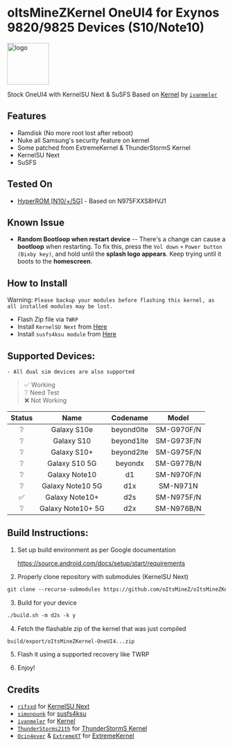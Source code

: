 # oItsMineZKernel OneUI4 for Exynos 9820/9825 Devices (S10/Note10)

<img src="https://github.com/rifsxd/KernelSU-Next/blob/next/assets/kernelsu_next.png" style="width: 96px;" alt="logo">

Stock OneUI4 with KernelSU Next & SuSFS Based on [Kernel](https://github.com/ivanmeler/android_kernel_samsung_beyondlte) by [`ivanmeler`](https://github.com/ivanmeler)

## Features

- Ramdisk (No more root lost after reboot)
- Nuke all Samsung's security feature on kernel
- Some patched from ExtremeKernel & ThunderStormS Kernel
- KernelSU Next
- SuSFS

## Tested On

- [HyperROM [N10/+/5G]](https://xdaforums.com/t/rom-n10-n10plus-n105g-14-jan-23-v1-1s-hyper-rom-be-unique.4268123) - Based on N975FXXS8HVJ1

## Known Issue

- **Random Bootloop when restart device**
-- There's a change can cause a **bootloop** when restarting. To fix this, press the `Vol down` `+` `Power button (Bixby key)`, and hold until the **splash logo appears**. Keep trying until it boots to the **homescreen**.

## How to Install
Warning: `Please backup your modules before flashing this kernel, as all installed modules may be lost.`
- Flash Zip file via `TWRP`
- Install `KernelSU Next` from [Here](https://github.com/rifsxd/KernelSU-Next/releases)
- Install `susfs4ksu module` from [Here](https://github.com/sidex15/susfs4ksu-module/releases)

## Supported Devices:

`- All dual sim devices are also supported`

> ✅ Working \
> ❔ Need Test \
> ❌ Not Working

| Status |        Name       |  Codename  |    Model   |
|:------:|:-----------------:|:----------:|:----------:|
|    ❔   |    Galaxy S10e    | beyond0lte | SM-G970F/N |
|    ❔   |     Galaxy S10    | beyond1lte | SM-G973F/N |
|    ❔   |    Galaxy S10+    | beyond2lte | SM-G975F/N |
|    ❔   |   Galaxy S10 5G   |   beyondx  | SM-G977B/N |
|    ❔   |   Galaxy Note10   |     d1     | SM-N970F/N |
|    ❔   |  Galaxy Note10 5G |     d1x    |  SM-N971N  |
|    ✅   |   Galaxy Note10+  |     d2s    | SM-N975F/N |
|    ❔   | Galaxy Note10+ 5G |     d2x    | SM-N976B/N |

## Build Instructions:

1. Set up build environment as per Google documentation

   <a href="https://source.android.com/docs/setup/start/requirements" target="_blank">https://source.android.com/docs/setup/start/requirements</a>

2. Properly clone repository with submodules (KernelSU Next)

```html
git clone --recurse-submodules https://github.com/oItsMineZ/oItsMineZKernel-OneUI6.git
```

3. Build for your device

```html
./build.sh -m d2s -k y
```

4. Fetch the flashable zip of the kernel that was just compiled

```html
build/export/oItsMineZKernel-OneUI4...zip
```

5. Flash it using a supported recovery like TWRP

6. Enjoy!

## Credits

- [`rifsxd`](https://github.com/rifsxd) for [KernelSU Next](https://github.com/rifsxd/KernelSU-Next)
- [`simonpunk`](https://gitlab.com/simonpunk) for [susfs4ksu](https://gitlab.com/simonpunk/susfs4ksu)
- [`ivanmeler`](https://gitlab.com/ivanmeler) for [Kernel](https://github.com/ivanmeler/android_kernel_samsung_beyondlte)
- [`ThunderStorms21th`](https://gitlab.com/ThunderStorms21th) for [ThunderStormS Kernel](https://github.com/ThunderStorms21th/S10-source)
- [`Ocin4ever`](https://github.com/Ocin4ever) & [`ExtremeXT`](https://github.com/ExtremeXT) for [ExtremeKernel](https://github.com/Ocin4ever/ExtremeKernel)
